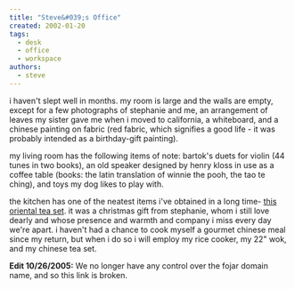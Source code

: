 ```yaml
---
title: "Steve&#039;s Office"
created: 2002-01-20
tags:
  - desk
  - office
  - workspace
authors:
  - steve
---
```


i haven't slept well in months. my room is large and the walls are empty, except for a few photographs of stephanie and me, an arrangement of leaves my sister gave me when i moved to california, a whiteboard, and a chinese painting on fabric (red fabric, which signifies a good life - it was probably intended as a birthday-gift painting).

my living room has the following items of note: bartok's duets for violin (44 tunes in two books), an old speaker designed by henry kloss in use as a coffee table (books: the latin translation of winnie the pooh, the tao te ching), and toys my dog likes to play with.

the kitchen has one of the neatest items i've obtained in a long time- [this oriental tea set](http://fojar.com/~steve/pics/teaset.jpg). it was a christmas gift from stephanie, whom i still love dearly and whose presence and warmth and company i miss every day we're apart. i haven't had a chance to cook myself a gourmet chinese meal since my return, but when i do so i will employ my rice cooker, my 22" wok, and my chinese tea set.

**Edit 10/26/2005:** We no longer have any control over the fojar domain name, and so this link is broken.
